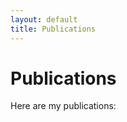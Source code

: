 ```yaml
---
layout: default
title: Publications
---
```


# Publications

Here are my publications:
<a href="https://scholar.google.com/citations?user=h4FPctcAAAAJ&hl=en&oi=ao" target="_blank"><i class="fab fa-google-scholar"></i></a>
